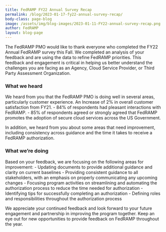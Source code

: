 ```yaml
---
title: FedRAMP FY22 Annual Survey Recap
permalink: /blog/2023-01-17-fy22-annual-survey-recap/
body-class: page-blog
image: /assets/img/blog-images/2023-01-11-FY22-annual-survey-recap.png
author: FedRAMP
layout: blog-page
---
```

The FedRAMP PMO would like to thank everyone who completed the FY22 Annual FedRAMP survey this Fall. We completed an analysis of your feedback and are using the data to refine FedRAMP priorities. This feedback and engagement is critical in helping us better understand the challenges you are facing as an Agency, Cloud Service Provider, or Third Party Assessment Organization.

<h3>What we heard</h3>
We heard from you that the FedRAMP PMO is doing well in several areas, particularly customer experience. An Increase of 2% in overall customer satisfaction from FY21.
- 84% of respondents had pleasant interactions with FedRAMP.
- 85% of respondents agreed or strongly agreed that FedRAMP promotes the adoption of secure cloud services across the US Government.

In addition, we heard from you about some areas that need improvement, including consistency across guidance and the time it takes to receive a FedRAMP authorization.

<h3>What we’re doing</h3>
Based on your feedback, we are focusing on the following areas for improvement:
- Updating documents to provide additional guidance and clarity on current baselines
- Providing consistent guidance to all stakeholders, with an emphasis on properly communicating any upcoming changes
- Focusing program activities on streamlining and automating the authorization process to reduce the time needed for authorization
- Identifying tips for successfully completing an authorization
- Defining roles and responsibilities throughout the authorization process

We appreciate your continued feedback and look forward to your future engagement and partnership in improving the program together. Keep an eye out for new opportunities to provide feedback on FedRAMP throughout the year.
